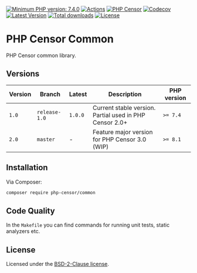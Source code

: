 [![Minimum PHP version: 7.4.0](https://img.shields.io/badge/php-7.4.0%2B-blue.svg?label=PHP)](https://packagist.org/packages/php-censor/common)
[![Actions](https://github.com/php-censor/common/actions/workflows/ci.yaml/badge.svg)](https://github.com/php-censor/common/actions)
[![PHP Censor](http://ci.php-censor.info/build-status/image/14?branch=master&label=PHP%20Censor)](http://ci.php-censor.info/build-status/view/14?branch=master)
[![Codecov](https://codecov.io/gh/php-censor/common/branch/master/graph/badge.svg)](https://codecov.io/gh/php-censor/common)
[![Latest Version](https://img.shields.io/packagist/v/php-censor/common.svg?label=Version)](https://packagist.org/packages/php-censor/common)
[![Total downloads](https://img.shields.io/packagist/dt/php-censor/common.svg?label=Downloads)](https://packagist.org/packages/php-censor/common)
[![License](https://img.shields.io/packagist/l/php-censor/common.svg?label=License)](https://packagist.org/packages/php-censor/common)

PHP Censor Common
=================

PHP Censor common library.

Versions
--------

| Version | Branch        | Latest  | Description                                             | PHP version |
|---------|---------------|---------|---------------------------------------------------------|-------------|
| `1.0`   | `release-1.0` | `1.0.0` | Current stable version. Partial used in PHP Censor 2.0+ | `>= 7.4`    |
| `2.0`   | `master`      | -       | Feature major version for PHP Censor 3.0 (WIP)          | `>= 8.1`    |

Installation
------------

Via Composer:

```bash
composer require php-censor/common
```

Code Quality
------------

In the `Makefile` you can find commands for running unit tests, static analyzers etc.

License
-------

Licensed under the [BSD-2-Clause license](LICENSE).
